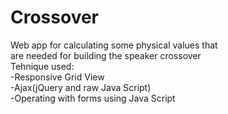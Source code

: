 <h1>Crossover</h1>
Web app for calculating some physical values that </br>
are needed for building the speaker crossover </br> 
Tehnique used: <br/>
  -Responsive Grid View <br/>
  -Ajax(jQuery and raw Java Script) <br/>
  -Operating with forms using Java Script <br/>
